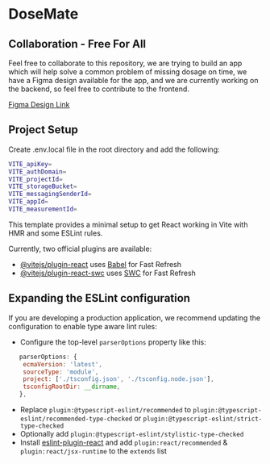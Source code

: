 # DoseMate

## Collaboration - Free For All

Feel free to collaborate to this repository, we are trying to build
an app which will help solve a common problem of missing dosage on
time, we have a Figma design available for the app, and we are
currently working on the backend, so feel free to contribute to the
frontend.

[Figma Design Link](https://www.figma.com/file/JDs93zfgDervH7fCXdtQHa/DoseMate-App?type=design&node-id=2%3A5&mode=design&t=1R6O5TjRyi5Nzyv1-1)

## Project Setup

Create .env.local file in the root directory and add the following:

```bash
VITE_apiKey=
VITE_authDomain=
VITE_projectId=
VITE_storageBucket=
VITE_messagingSenderId=
VITE_appId=
VITE_measurementId=
```

This template provides a minimal setup to get React working in Vite with HMR and some ESLint rules.

Currently, two official plugins are available:

- [@vitejs/plugin-react](https://github.com/vitejs/vite-plugin-react/blob/main/packages/plugin-react/README.md) uses [Babel](https://babeljs.io/) for Fast Refresh
- [@vitejs/plugin-react-swc](https://github.com/vitejs/vite-plugin-react-swc) uses [SWC](https://swc.rs/) for Fast Refresh

## Expanding the ESLint configuration

If you are developing a production application, we recommend updating the configuration to enable type aware lint rules:

- Configure the top-level `parserOptions` property like this:

```js
   parserOptions: {
    ecmaVersion: 'latest',
    sourceType: 'module',
    project: ['./tsconfig.json', './tsconfig.node.json'],
    tsconfigRootDir: __dirname,
   },
```

- Replace `plugin:@typescript-eslint/recommended` to `plugin:@typescript-eslint/recommended-type-checked` or `plugin:@typescript-eslint/strict-type-checked`
- Optionally add `plugin:@typescript-eslint/stylistic-type-checked`
- Install [eslint-plugin-react](https://github.com/jsx-eslint/eslint-plugin-react) and add `plugin:react/recommended` & `plugin:react/jsx-runtime` to the `extends` list
